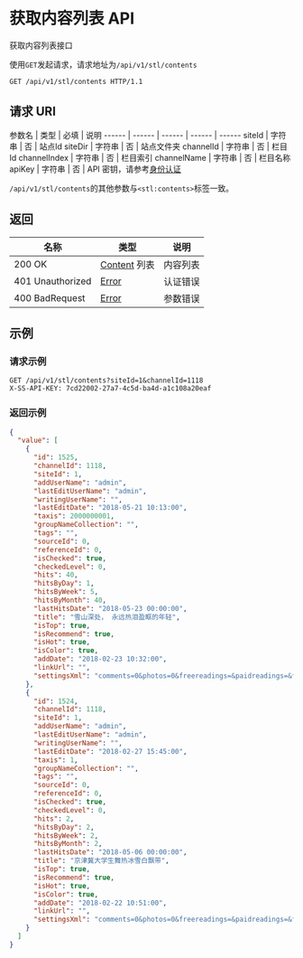 # 获取内容列表 API

获取内容列表接口

使用`GET`发起请求，请求地址为`/api/v1/stl/contents`

```http
GET /api/v1/stl/contents HTTP/1.1
```

## 请求 URI

参数名 | 类型 | 必填 | 说明
------ | ------ | ------ | ------ | ------
siteId | 字符串 | 否 | 站点Id
siteDir | 字符串 | 否 | 站点文件夹
channelId | 字符串 | 否 | 栏目Id
channelIndex | 字符串 | 否 | 栏目索引
channelName | 字符串 | 否 | 栏目名称
apiKey | 字符串 | 否 | API 密钥，请参考[身份认证](authentication.md)

`/api/v1/stl/contents`的其他参数与`<stl:contents>`标签一致。

## 返回

名称 | 类型 | 说明
------ | ------ | ------
200 OK | [Content](/stl/README?id=content) 列表 | 内容列表
401 Unauthorized | [Error](/error?id=error) | 认证错误
400 BadRequest | [Error](/error?id=error) | 参数错误

## 示例

### 请求示例

```http
GET /api/v1/stl/contents?siteId=1&channelId=1118
X-SS-API-KEY: 7cd22002-27a7-4c5d-ba4d-a1c108a20eaf
```

### 返回示例

```json
{
  "value": [
    {
      "id": 1525,
      "channelId": 1118,
      "siteId": 1,
      "addUserName": "admin",
      "lastEditUserName": "admin",
      "writingUserName": "",
      "lastEditDate": "2018-05-21 10:13:00",
      "taxis": 2000000001,
      "groupNameCollection": "",
      "tags": "",
      "sourceId": 0,
      "referenceId": 0,
      "isChecked": true,
      "checkedLevel": 0,
      "hits": 40,
      "hitsByDay": 1,
      "hitsByWeek": 5,
      "hitsByMonth": 40,
      "lastHitsDate": "2018-05-23 00:00:00",
      "title": "雪山深处， 永远热泪盈眶的年轻",
      "isTop": true,
      "isRecommend": true,
      "isHot": true,
      "isColor": true,
      "addDate": "2018-02-23 10:32:00",
      "linkUrl": "",
      "settingsXml": "comments=0&photos=0&freereadings=&paidreadings=&fullreadingprice=&paperprice=&titleformatstring=False_False_False_&check_isadmin=True&check_username=admin&check_checkdate=2018-05-21 10:13&check_reasons="
    },
    {
      "id": 1524,
      "channelId": 1118,
      "siteId": 1,
      "addUserName": "admin",
      "lastEditUserName": "admin",
      "writingUserName": "",
      "lastEditDate": "2018-02-27 15:45:00",
      "taxis": 1,
      "groupNameCollection": "",
      "tags": "",
      "sourceId": 0,
      "referenceId": 0,
      "isChecked": true,
      "checkedLevel": 0,
      "hits": 2,
      "hitsByDay": 2,
      "hitsByWeek": 2,
      "hitsByMonth": 2,
      "lastHitsDate": "2018-05-06 00:00:00",
      "title": "京津冀大学生舞热冰雪白飘带",
      "isTop": true,
      "isRecommend": true,
      "isHot": true,
      "isColor": true,
      "addDate": "2018-02-22 10:51:00",
      "linkUrl": "",
      "settingsXml": "comments=0&photos=0&freereadings=&paidreadings=&fullreadingprice=&paperprice=&titleformatstring=False_False_False_&check_isadmin=True&check_username=雪之浪漫&check_checkdate=2018-02-22 11:01"
    }
  ]
}
```